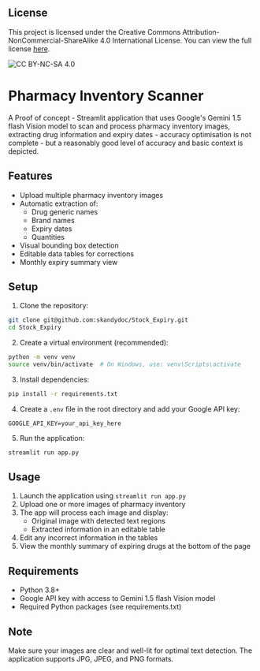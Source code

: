 ## License

This project is licensed under the Creative Commons Attribution-NonCommercial-ShareAlike 4.0 International License. You can view the full license [here](https://creativecommons.org/licenses/by-nc-sa/4.0/).


![CC BY-NC-SA 4.0](https://i.creativecommons.org/l/by-nc-sa/4.0/88x31.png)


# Pharmacy Inventory Scanner

A Proof of concept - Streamlit application that uses Google's Gemini 1.5 flash Vision model to scan and process pharmacy inventory images, extracting drug information and expiry dates - accuracy optimisation is not complete - but a reasonably good level of accuracy and basic context is depicted.

## Features

- Upload multiple pharmacy inventory images
- Automatic extraction of:
  - Drug generic names
  - Brand names
  - Expiry dates
  - Quantities
- Visual bounding box detection
- Editable data tables for corrections
- Monthly expiry summary view

## Setup

1. Clone the repository:
```bash
git clone git@github.com:skandydoc/Stock_Expiry.git
cd Stock_Expiry
```

2. Create a virtual environment (recommended):
```bash
python -m venv venv
source venv/bin/activate  # On Windows, use: venv\Scripts\activate
```

3. Install dependencies:
```bash
pip install -r requirements.txt
```

4. Create a `.env` file in the root directory and add your Google API key:
```
GOOGLE_API_KEY=your_api_key_here
```

5. Run the application:
```bash
streamlit run app.py
```

## Usage

1. Launch the application using `streamlit run app.py`
2. Upload one or more images of pharmacy inventory
3. The app will process each image and display:
   - Original image with detected text regions
   - Extracted information in an editable table
4. Edit any incorrect information in the tables
5. View the monthly summary of expiring drugs at the bottom of the page

## Requirements

- Python 3.8+
- Google API key with access to Gemini 1.5 flash Vision model
- Required Python packages (see requirements.txt)

## Note

Make sure your images are clear and well-lit for optimal text detection. The application supports JPG, JPEG, and PNG formats. 
